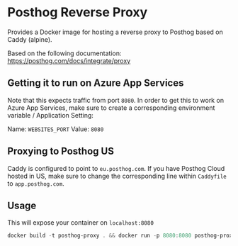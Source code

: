 # Posthog Reverse Proxy

Provides a Docker image for hosting a reverse proxy to Posthog based on Caddy (alpine).

Based on the following documentation: https://posthog.com/docs/integrate/proxy

## Getting it to run on Azure App Services

Note that this expects traffic from port `8080`. In order to get this to work on Azure App Services, make sure to create a corresponding environment variable / Application Setting:

Name: `WEBSITES_PORT`
Value: `8080`

## Proxying to Posthog US

Caddy is configured to point to `eu.posthog.com`. If you have Posthog Cloud hosted in US, make sure to change the corresponding line within `Caddyfile` to `app.posthog.com`.

## Usage

This will expose your container on `localhost:8080`

```powershell
docker build -t posthog-proxy . && docker run -p 8080:8080 posthog-proxy
```

